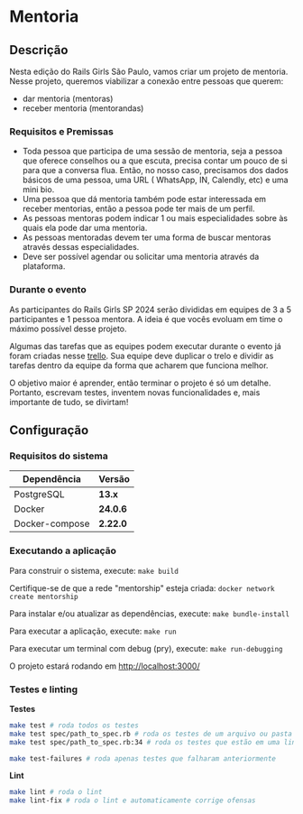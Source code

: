 # Mentoria

## Descrição

Nesta edição do Rails Girls São Paulo, vamos criar um projeto de mentoria.
Nesse projeto, queremos viabilizar a conexão entre pessoas que querem:
- dar mentoria (mentoras)
- receber mentoria (mentorandas)

### Requisitos e Premissas

* Toda pessoa que participa de uma sessão de mentoria, seja a pessoa que oferece conselhos ou a que escuta, precisa contar um pouco de si para que a conversa flua. Então, no nosso caso, precisamos dos dados básicos de uma pessoa, uma URL ( WhatsApp, IN, Calendly, etc) e uma mini bio.
* Uma pessoa que dá mentoria também pode estar interessada em receber mentorias, então a pessoa pode ter mais de um perfil.
* As pessoas mentoras podem indicar 1 ou mais especialidades sobre às quais ela pode dar uma mentoria.
* As pessoas mentoradas devem ter uma forma de buscar mentoras através dessas especialidades.
* Deve ser possível agendar ou solicitar uma mentoria através da plataforma.

### Durante o evento
As participantes do Rails Girls SP 2024 serão divididas em equipes de 3 a 5 participantes e 1 pessoa mentora. A ideia é que vocês evoluam em time o máximo possível desse projeto.

Algumas das tarefas que as equipes podem executar durante o evento já foram criadas nesse [trello](https://trello.com/b/k5kpvZNU/rails-girls-sp-2024). Sua equipe deve duplicar o trelo e dividir as tarefas dentro da equipe da forma que acharem que funciona melhor.

O objetivo maior é aprender, então terminar o projeto é só um detalhe. Portanto, escrevam testes, inventem novas funcionalidades e, mais importante de tudo, se divirtam!

## Configuração
### Requisitos do sistema

| Dependência     | Versão     |
| -------------- | ----------- |
| PostgreSQL     | **13.x**    |
| Docker         | **24.0.6**  |
| Docker-compose | **2.22.0**  |

### Executando a aplicação

Para construir o sistema, execute: `make build`

Certifique-se de que a rede "mentorship" esteja criada: `docker network create mentorship`

Para instalar e/ou atualizar as dependências, execute: `make bundle-install`

Para executar a aplicação, execute: `make run`

Para executar um terminal com debug (pry), execute: `make run-debugging`

O projeto estará rodando em [http://localhost:3000/](http://localhost:3000/)

### Testes e linting

**Testes**
```bash
make test # roda todos os testes
make test spec/path_to_spec.rb # roda os testes de um arquivo ou pasta em específico
make test spec/path_to_spec.rb:34 # roda os testes que estão em uma linha específica de um arquivo

make test-failures # roda apenas testes que falharam anteriormente
```

**Lint**
```bash
make lint # roda o lint
make lint-fix # roda o lint e automaticamente corrige ofensas
```

